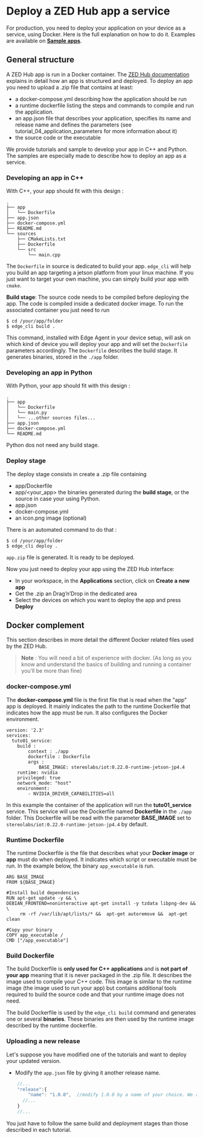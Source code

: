 # Deploy a ZED Hub app a service

For production, you need to deploy your application on your device as a service, using Docker.
Here is the full explanation on how to do it. Examples are available on [**Sample apps**](./samples/).

## General structure
A ZED Hub app is run in a Docker container. The [ZED Hub documentation](https://www.stereolabs.com/docs/cloud/applications/) explains in detail how an app is structured and deployed.
To deploy an app you need to upload a .zip file that contains at least:
- a docker-compose.yml describing how the application should be run
- a runtime dockerfile listing the steps and commands to compile and run the application.
- an app.json file that describes your application, specifies its name and release name and defines the parameters (see tutorial_04_application_parameters for more information about it)
- the source code or the executable

We provide tutorials and sample to develop your app in C++ and Python. The samples are especially made to describe how to deploy an app as a service.

### Developing an app in C++

With C++, your app should fit with this design :

```
.
├── app
│   └── Dockerfile
├── app.json
├── docker-compose.yml
├── README.md
└── sources
    ├── CMakeLists.txt
    ├── Dockerfile
    └── src
        └── main.cpp
```
The `Dockerfile` in source is dedicated to build your app. `edge_cli` will help you build an app targeting a jetson platform from your linux machine. If you just want to target your own machine, you can simply build your app with `cmake`.

**Build stage**:
The source code needs to be compiled before deploying the app. The code is compiled inside a dedicated docker image. To run the associated container you just need to run
```
$ cd /your/app/folder
$ edge_cli build .
```
This command, installed with Edge Agent in your device setup, will ask on which kind of device you will deploy your app and will set the `Dockerfile` parameters accordingly. The `Dockerfile` describes the build stage. It generates binaries, stored in the `./app` folder.

### Developing an app in Python
With Python, your app should fit with this design :

```
.
├── app
│   └── Dockerfile
│   └── main.py
│   └── ...other sources files...
├── app.json
├── docker-compose.yml
└── README.md

```
Python dos not need any build stage.

### Deploy stage
The deploy stage consists in create a .zip file containing
- app/Dockerfile
- app/<your_app> the binaries generated during the **build stage**, or the source in case your using Python.
- app.json
- docker-compose.yml
- an icon.png image (optional)

There is an automated command to do that :
```
$ cd /your/app/folder
$ edge_cli deploy .
```
`app.zip` file is generated. It is ready to be deployed.

Now you just need to deploy your app using the ZED Hub interface:
- In your workspace, in the **Applications** section, click on **Create a new app**
- Get the .zip an Drag’n’Drop in the dedicated area
- Select the devices on which you want to deploy the app and press **Deploy**


## Docker complement
This section describes in more detail the different Docker related files used by the ZED Hub.

> **Note** : You will need a bit of experience with docker. (As long as you know and understand the basics of building and running a container you’ll be more than fine)

### docker-compose.yml
The **docker-compose.yml** file is the first file that is read when the "app" app is deployed. It mainly indicates the path to the runtime Dockerfile that indicates how the app must be run. It also configures the Docker environment.
```
version: '2.3'
services:
  tuto01_service:
    build :
        context : ./app
        dockerfile : Dockerfile
        args :
            BASE_IMAGE: stereolabs/iot:0.22.0-runtime-jetson-jp4.4
    runtime: nvidia
    privileged: true
    network_mode: "host"
    environment:
        - NVIDIA_DRIVER_CAPABILITIES=all
```

In this example the container of the application will run the **tuto01_service** service. This service will use the Dockerfile named **Dockerfile** in the `./app` folder. This Dockerfile will be read with the parameter **BASE_IMAGE** set to `stereolabs/iot:0.22.0-runtime-jetson-jp4.4` by default.


### Runtime Dockerfile

The runtime Dockerfile is the file that describes what your **Docker image** or **app** must do when deployed. It indicates which script or executable must be run. In the example below, the binary `app_executable` is run.

```
ARG BASE_IMAGE
FROM ${BASE_IMAGE}

#Install build dependencies
RUN apt-get update -y && \
DEBIAN_FRONTEND=noninteractive apt-get install -y tzdata libpng-dev && \
     rm -rf /var/lib/apt/lists/* &&  apt-get autoremove &&  apt-get clean

#Copy your binary
COPY app_executable /
CMD ["/app_executable"]

```

### Build Dockerfile

The build Dockerfile is **only used for C++ applications** and is **not part of your app** meaning that it is never packaged in the .zip file. It describes the image used to compile your C++ code. This image is similar to the runtime image (the image used to run your app) but contains additional tools required to build the source code and that your runtime image does not need.

The build Dockerfile is used by the `edge_cli build` command and generates one or several **binaries**. These binaries are then used by the runtime image described by the runtime dockerfile.

### Uploading a new release
Let's suppose you have modified one of the tutorials and want to deploy your updated version.

- Modify the `app.json` file by giving it another release name.
```js
    //...
    "release":{
        "name": "1.0.0",  //modify 1.0.0 by a name of your choice. We recommend to keep the x.x.x version scheme
      //...
    }
    //...
```
You just have to follow the same build and deployment stages than those described in each tutorial.
